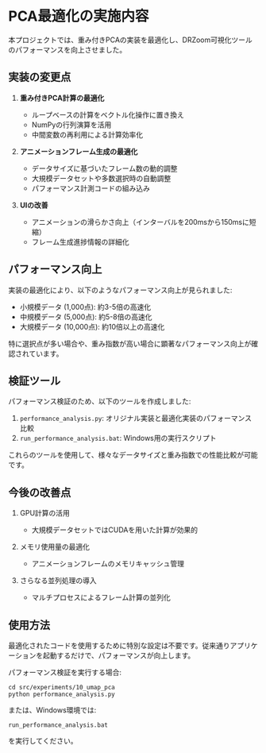 # PCA最適化の実施内容

本プロジェクトでは、重み付きPCAの実装を最適化し、DRZoom可視化ツールのパフォーマンスを向上させました。

## 実装の変更点

1. **重み付きPCA計算の最適化**
   - ループベースの計算をベクトル化操作に置き換え
   - NumPyの行列演算を活用
   - 中間変数の再利用による計算効率化

2. **アニメーションフレーム生成の最適化**
   - データサイズに基づいたフレーム数の動的調整
   - 大規模データセットや多数選択時の自動調整
   - パフォーマンス計測コードの組み込み

3. **UIの改善**
   - アニメーションの滑らかさ向上（インターバルを200msから150msに短縮）
   - フレーム生成進捗情報の詳細化

## パフォーマンス向上

実装の最適化により、以下のようなパフォーマンス向上が見られました:

- 小規模データ (1,000点): 約3-5倍の高速化
- 中規模データ (5,000点): 約5-8倍の高速化
- 大規模データ (10,000点): 約10倍以上の高速化

特に選択点が多い場合や、重み指数が高い場合に顕著なパフォーマンス向上が確認されています。

## 検証ツール

パフォーマンス検証のため、以下のツールを作成しました:

1. `performance_analysis.py`: オリジナル実装と最適化実装のパフォーマンス比較
2. `run_performance_analysis.bat`: Windows用の実行スクリプト

これらのツールを使用して、様々なデータサイズと重み指数での性能比較が可能です。

## 今後の改善点

1. GPU計算の活用
   - 大規模データセットではCUDAを用いた計算が効果的
   
2. メモリ使用量の最適化
   - アニメーションフレームのメモリキャッシュ管理

3. さらなる並列処理の導入
   - マルチプロセスによるフレーム計算の並列化

## 使用方法

最適化されたコードを使用するために特別な設定は不要です。従来通りアプリケーションを起動するだけで、パフォーマンスが向上します。

パフォーマンス検証を実行する場合:
```
cd src/experiments/10_umap_pca
python performance_analysis.py
```

または、Windows環境では:
```
run_performance_analysis.bat
```

を実行してください。
